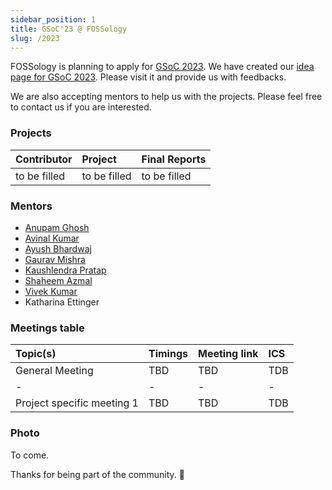 ```yaml
---
sidebar_position: 1
title: GSoC'23 @ FOSSology
slug: /2023
---
```


<!--
SPDX-License-Identifier: CC-BY-SA-4.0

SPDX-FileCopyrightText: 2023 Gaurav Mishra <mishra.gaurav@siemens.com>
SPDX-FileCopyrightText: 2023 Siemens AG
-->

FOSSology is planning to apply for [GSoC 2023](https://summerofcode.withgoogle.com/).
We have created our [idea page for GSoC 2023](GSoC-projects.md). Please visit
it and provide us with feedbacks.

We are also accepting mentors to help us with the projects. Please feel free to
contact us if you are interested.

### Projects

[//]: # (Following are the important links to projects.)

| Contributor  | Project      | Final Reports |
|:-------------|:-------------|:--------------|
| to be filled | to be filled | to be filled  |

[//]: # (These links &#40;also on the left sidebar&#41; contains information about the project,)
[//]: # (the weekly updates from the students and even technical documentation which)
[//]: # (were generated during the Google Summer of Code.)

### Mentors

* [Anupam Ghosh](https://github.com/ag4ums)
* [Avinal Kumar](https://github.com/avinal)
* [Ayush Bhardwaj](https://github.com/hastagAB)
* [Gaurav Mishra](https://github.com/GMishx)
* [Kaushlendra Pratap](https://github.com/Kaushl2208)
* [Shaheem Azmal](https://github.com/shaheemazmalmmd)
* [Vivek Kumar](https://github.com/viv9k)
* Katharina Ettinger

### Meetings table

| Topic(s)                   | Timings | Meeting link | ICS |
|:---------------------------|:--------|:-------------|:----|
| General Meeting            | TBD     | TBD          | TDB |
| -                          | -       | -            | -   |
| Project specific meeting 1 | TBD     | TBD          | TDB |

### Photo
To come.

Thanks for being part of the community. 💚
